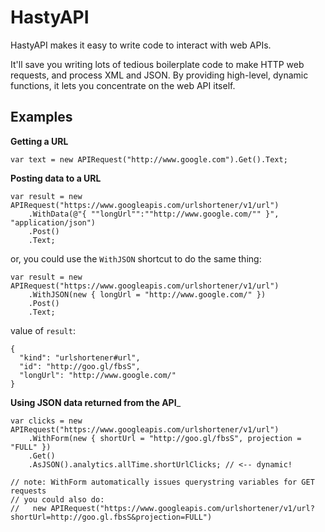 HastyAPI
========

HastyAPI makes it easy to write code to interact with web APIs.
			
It'll save you writing lots of tedious boilerplate code to make HTTP web requests, and process XML and JSON. By providing high-level, dynamic functions, it lets you concentrate on the web API itself.

Examples
--------

__Getting a URL__

    var text = new APIRequest("http://www.google.com").Get().Text;

__Posting data to a URL__

    var result = new APIRequest("https://www.googleapis.com/urlshortener/v1/url")
        .WithData(@"{ ""longUrl"":""http://www.google.com/"" }", "application/json")
        .Post()
        .Text;

or, you could use the `WithJSON` shortcut to do the same thing:

    var result = new APIRequest("https://www.googleapis.com/urlshortener/v1/url")
        .WithJSON(new { longUrl = "http://www.google.com/" })
        .Post()
        .Text;

value of `result`:

    {
      "kind": "urlshortener#url",
	  "id": "http://goo.gl/fbsS",
	  "longUrl": "http://www.google.com/"
	}

__Using JSON data returned from the API___

    var clicks = new APIRequest("https://www.googleapis.com/urlshortener/v1/url")
        .WithForm(new { shortUrl = "http://goo.gl/fbsS", projection = "FULL" })
	    .Get()
	    .AsJSON().analytics.allTime.shortUrlClicks; // <-- dynamic!

    // note: WithForm automatically issues querystring variables for GET requests
	// you could also do:
	//   new APIRequest("https://www.googleapis.com/urlshortener/v1/url?shortUrl=http://goo.gl.fbsS&projection=FULL")